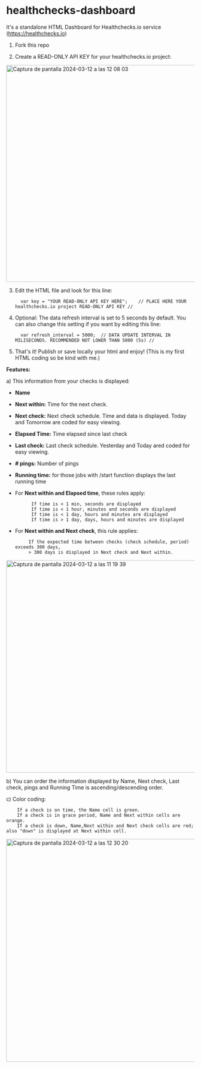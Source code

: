 # healthchecks-dashboard
 
It's a standalone HTML Dashboard for Healthchecks.io service (https://healthchecks.io)

1. Fork this repo

2. Create a READ-ONLY API KEY for your healthchecks.io project:

<img width="579" alt="Captura de pantalla 2024-03-12 a las 12 08 03" src="https://github.com/johnny-tknoska/healthchecks-dashboard/assets/160315398/8861f89b-4e35-4f2e-a79b-84fdbe808881">


3. Edit the HTML file and look for this line:

         var key = "YOUR READ-ONLY API KEY HERE";    // PLACE HERE YOUR healthchecks.io project READ-ONLY API KEY //


4. Optional: The data refresh interval is set to 5 seconds by default. You can also change this setting if you want by editing this line:

         var refresh_interval = 5000;  // DATA UPDATE INTERVAL IN MILISECONDS. RECOMMENDED NOT LOWER THAN 5000 (5s) //


5. That's it! Publish or save locally your html and enjoy!  (This is my first HTML coding so be kind with me.)


<b>Features:</b>

a) This information from your checks is displayed:

- <b>Name</b>
- <b>Next within:</b> Time for the next check.
- <b>Next check:</b> Next check schedule. Time and data is displayed. Today and Tomorrow are coded for easy viewing. 
- <b>Elapsed Time:</b> Time elapsed since last check
- <b>Last check:</b> Last check schedule. Yesterday and Today ared coded for easy viewing.
- <b> # pings:</b> Number of pings
- <b> Running time:</b> for those jobs with /start function displays the last running time

- For <b>Next within and Elapsed time</b>, these rules apply:

            If time is < 1 min, seconds are displayed
            If time is < 1 hour, minutes and seconds are displayed
            If time is < 1 day, hours and minutes are displayed
            If time is > 1 day, days, hours and minutes are displayed

- For <b>Next within and Next check</b>, this rule applies:

           If the expected time between checks (check schedule, period) exceeds 300 days,
           > 300 days is displayed in Next check and Next within.

<img width="567" alt="Captura de pantalla 2024-03-12 a las 11 19 39" src="https://github.com/johnny-tknoska/healthchecks-dashboard/assets/160315398/50c276a6-d480-4c8c-b663-8f36c95012d8">


b) You can order the information displayed by Name, Next check, Last check, pings and Running Time is ascending/descending order.


c) Color coding:

        If a check is on time, the Name cell is green.
        If a check is in grace period, Name and Next within cells are orange.
        If a check is down, Name,Next within and Next check cells are red; also "down" is displayed at Next within cell.

<img width="595" alt="Captura de pantalla 2024-03-12 a las 12 30 20" src="https://github.com/johnny-tknoska/healthchecks-dashboard/assets/160315398/b3f219a5-ede5-42cc-a2e6-a7f69a3ba223">








